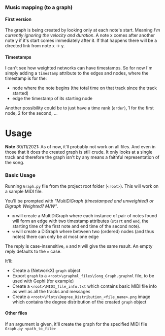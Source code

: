 ### Music mapping (to a graph)
#### First version
The graph is being created by looking only at each note's start. Meaning *I'm currently ignoring the velocity and duration*.
A note x comes after another note y if it's start comes immediately after it. If that happens there will be a directed link from note x -> y.

#### Timestamps
I can't see how weighted networks can have timestamps.
So for now I'm simply adding a `timestamp` attribute to the edges and nodes, where the timestamp is for the:
- node where the note begins (the total time on that track since the track started)
- edge the timestamp of its starting node

Another possibility could be to just have a time rank (`order`), 1 for the first node, 2 for the second, ...

# Usage
**Note** 30/11/2021: As of now, it'll probably not work on all files. And even in those that it does the created graph is still crude. It only looks at a single track and therefore the graph isn't by any means a faithful representation of the song.

### Basic Usage
Running `Graph.py` file from the project root folder (`<root>`).
This will work on a sample MIDI file.

You'll be prompted with *"MultiDiGraph (timestamped and unweighted) or Digraph Weighted? M/W"*.
- `m` will create a MultiDiGraph where each instance of pair of notes found will form an edge with two timestamp attributes (`start` and `end`, the starting time of the first note and end time of the second note).
- `w` will create a DiGraph where between two (ordered) nodes (and thus notes) there can only be at most one edge

The reply is case-insensitive, `m` and `M` will give the same result.
An empty reply defaults to the `m` case.


It'll:
- Create a (NetworkX) `graph` object
- Export `graph` to a `<root>\graphml_files\Song_Graph.graphml` file, to be used with Gephi (for example)
- Create a `<root>\MIDI_file_info.txt` which contains basic MIDI file info as well as all the tracks and messages
- Create a `<root>\Plots\Degree_Distribution_<file_name>.png` image which contains the degree distribution of the created `graph` object

#### Other files
If an argument is given, it'll create the graph for the specified MIDI file
`Graph.py <path_to_file>`